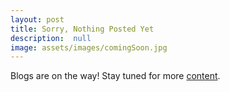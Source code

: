 ```yaml
---
layout: post
title: Sorry, Nothing Posted Yet
description:  null
image: assets/images/comingSoon.jpg
---
```


Blogs are on the way! Stay tuned for more [content](alizasamad.github.io/_posts/BlogNumberOne.md). 
